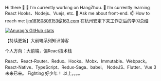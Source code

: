 Hi there 👋
🔭 I’m currently working on HangZhou.
🌱 I’m currently learning React Hooks、Nodejs、Vuejs, etc.
💬 Ask me about front-end.
📫 How to reach me: ljm18160809153@163.com 
在杭州安定下来工作之后的学习总结

[![Anurag's GitHub stats](https://github-readme-stats.vercel.app/api?username=First-Jim&count_private=true&show_icons=true&theme=radical)](https://github.com/anuraghazra/github-readme-stats)

【持续更新】大前端系列知识博客

个人方向：大前端，偏React技术栈

React、React-Router、Redux、Hooks、Mobx、Immutable、Webpack。
React-Native、TypeScript、Redux-Saga、babel。
NodeJS、Flutter、Vue 3 未来已来。
Fighting 好少年！
以上。。。。

